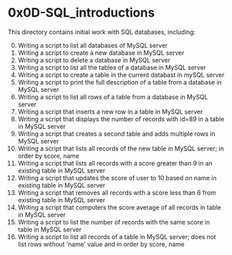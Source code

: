 # 0x0D-SQL_introductions
This directory contains initial work with SQL databases, including:

0. Writing a script to list all databases of MySQL server
1. Writing a script to create a new database in MySQL server
2. Writing a script to delete a database in MySQL server
3. Writing a script to list all the tables of a database in MySQL server
4. Writing a script to create a table in the current databast in mySQL server
5. Writing a script to print the full description of a table from a database in MySQL server
6. Writing a script to list all rows of a table from a database in MySQL server
7. Writing a script that inserts a new row in a table in MySQL server
8. Writing a script that displays the number of records with id=89 in a table in MySQL server
9. Writing a script that creates a second table and adds multiple rows in MySQL server
10. Writing a script that lists all records of the new table in MySQL server; in order by score, name
11. Writing a script that lists all records with a score greater than 9 in an existing table in MySQL server
12. Writing a script that updates the score of user to 10 based on name in existing table in MySQL server
13. Writing a script that removes all records with a score less than 6 from existing table in MySQL server
14. Writing a script that computers the score average of all records in table in MySQL server
15. Writing a script to list the number of records with the same score in table in MySQL server
16. Writing a script to list all records of a table in MySQL server; does not list rows without 'name' value and in order by score, name